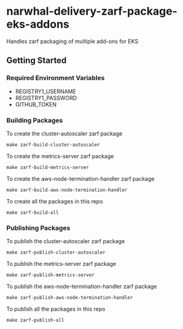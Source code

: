 # narwhal-delivery-zarf-package-eks-addons
Handles zarf packaging of multiple add-ons for EKS

## Getting Started

### Required Environment Variables

- REGISTRY1_USERNAME
- REGISTRY1_PASSWORD
- GITHUB_TOKEN

### Building Packages

To create the cluster-autoscaler zarf package
``` shell
make zarf-build-cluster-autoscaler
```

To create the metrics-server zarf package
``` shell
make zarf-build-metrics-server
```

To create the aws-node-termination-handler zarf package
``` shell
make zarf-build-aws-node-termination-handler
```

To create all the packages in this repo
``` shell
make zarf-build-all
```

### Publishing Packages

To publish the cluster-autoscaler zarf package
``` shell
make zarf-publish-cluster-autoscaler
```

To publish the metrics-server zarf package
``` shell
make zarf-publish-metrics-server
```

To publish the aws-node-termination-handler zarf package
``` shell
make zarf-publish-aws-node-termination-handler
```

To publish all the packages in this repo

``` shell
make zarf-publish-all
```